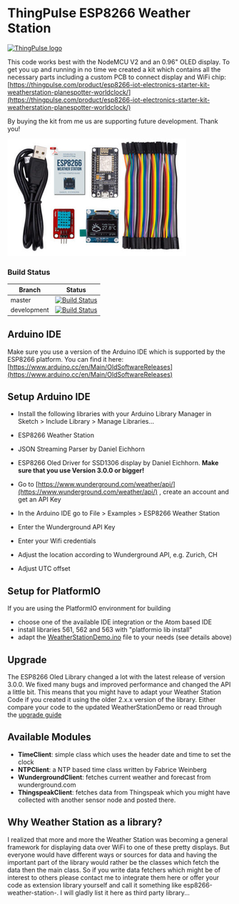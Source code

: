 # ThingPulse ESP8266 Weather Station

[![ThingPulse logo](https://thingpulse.com/assets/ThingPulse-w300.svg)](https://thingpulse.com)


This code works best with the NodeMCU V2 and an 0.96" OLED display.
To get you up and running in no time we created a kit which contains all the necessary parts including a custom PCB to connect display and WiFi chip:
[https://thingpulse.com/product/esp8266-iot-electronics-starter-kit-weatherstation-planespotter-worldclock/](https://thingpulse.com/product/esp8266-iot-electronics-starter-kit-weatherstation-planespotter-worldclock/)

By buying the kit from me us are supporting future development. Thank you!

[![ThingPulse ESP8266 WeatherStation Classic Kit](resources/ThingPulse-ESP8266-Weather-Station.jpeg)](https://thingpulse.com/product/esp8266-iot-electronics-starter-kit-weatherstation-planespotter-worldclock/)

### Build Status

| Branch  | Status |
| ------------- | ------------- |
| master  | [![Build Status](https://travis-ci.org/ThingPulse/esp8266-weather-station.svg?branch=master)](https://travis-ci.org/ThingPulse/esp8266-weather-station)  |
| development  | [![Build Status](https://travis-ci.org/ThingPulse/esp8266-weather-station.svg?branch=development)](https://travis-ci.org/ThingPulse/esp8266-weather-station)  |

## Arduino IDE

Make sure you use a version of the Arduino IDE which is supported by the ESP8266 platform. You can find it here: [https://www.arduino.cc/en/Main/OldSoftwareReleases](https://www.arduino.cc/en/Main/OldSoftwareReleases)

## Setup Arduino IDE

* Install the following libraries with your Arduino Library Manager in Sketch > Include Library > Manage Libraries...

* ESP8266 Weather Station
* JSON Streaming Parser by Daniel Eichhorn
* ESP8266 Oled Driver for SSD1306 display by Daniel Eichhorn. **Make sure that you use Version 3.0.0 or bigger!**
* Go to [https://www.wunderground.com/weather/api/](https://www.wunderground.com/weather/api/)
, create an account and get an API Key
* In the Arduino IDE go to File > Examples > ESP8266 Weather Station
* Enter  the Wunderground API Key
* Enter your Wifi credentials
* Adjust the location according to Wunderground API, e.g. Zurich, CH
* Adjust UTC offset

## Setup for PlatformIO

If you are using the PlatformIO environment for building

* choose one of the available IDE integration or the Atom based IDE
* install libraries 561, 562 and 563 with "platformio lib install"
* adapt the [WeatherStationDemo.ino](examples/WeatherStationDemo/WeatherStationDemo.ino) file to your needs (see details above)


## Upgrade

The ESP8266 Oled Library changed a lot with the latest release of version 3.0.0. We fixed many bugs and improved performance and changed the API a little bit. This means that you might have to adapt your Weather Station Code if you created it using the older 2.x.x version of the library. Either compare your code to the updated WeatherStationDemo or read through the [upgrade guide](https://github.com/ThingPulse/esp8266-oled-ssd1306/blob/master/UPGRADE-3.0.md)

## Available Modules
* **TimeClient**: simple class which uses the header date and time to set the clock
* **NTPClient**: a NTP based time class written by Fabrice Weinberg
* **WundergroundClient**: fetches current weather and forecast from wunderground.com
* **ThingspeakClient**: fetches data from Thingspeak which you might have collected with another sensor node and posted there.

## Why Weather Station as a library?

I realized that more and more the Weather Station was becoming a general framework for displaying data over WiFi to one of these pretty displays. But everyone would have different ways or sources for data and having the important part of the library would rather be the classes which fetch the data then the main class.
So if you write data fetchers which might be of interest to others please contact me to integrate them here or offer your code as extension library yourself and call it something like esp8266-weather-station-<yourservice>.
I will gladly list it here as third party library...
